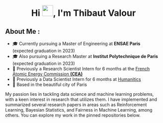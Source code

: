 <h1 align="center">Hi <img src="https://media.giphy.com/media/hvRJCLFzcasrR4ia7z/giphy.gif" width="35">, I'm Thibaut Valour</h1>

## About Me :

- 🎓 Currently pursuing a Master of Engineering at **ENSAE Paris** (expected graduation in 2023)
- 🎓 Also pursuing a Research Master at **Institut Polytechnique de Paris** (expected graduation in 2023)
- 🏢 Previously a Research Scientist Intern for 6 months at the [French Atomic Energy Commission **(CEA)**](https://www.cea.fr/)
- 🏢 Previously a Data Scientist Intern for 6 months at [Humanitics](https://www.humanitics.ai/)
- 🏡 Based in the beautiful city of Paris

My passion lies in tackling data science and machine learning problems, with a keen interest in research that utilizes them. I have implemented and summarized several research papers in areas such as Reinforcement Learning, Bayesian Statistics, and Fairness in Machine Learning, among others. You can explore my work in the pinned repositories below.
<br>

